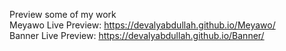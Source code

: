 <img src="http://drive.google.com/uc?export=view&amp;id=1PwiGHRUvzwjObI8DUO5nswGoa9DSreCg" alt="">

Preview some of my work<br>
Meyawo Live Preview: https://devalyabdullah.github.io/Meyawo/<br>
Banner Live Preview: https://devalyabdullah.github.io/Banner/
